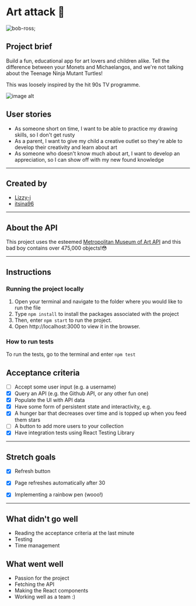 # Art attack 🎨

![bob-ross](https://media.giphy.com/media/AbPNdmgk6TJK/giphy.gif);

## Project brief
Build a fun, educational app for art lovers and children alike. Tell the difference between your Monets and Michaelangos, and we're not talking about the Teenage Ninja Mutant Turtles!

This was loosely inspired by the hit 90s TV programme.


![image alt](https://66.media.tumblr.com/tumblr_lrbc5lcTJn1qaxo2mo2_250.gifv)

## User stories
* As someone short on time, I want to be able to practice my drawing skills, so I don't get rusty
* As a parent, I want to give my child a creative outlet so they're able to develop their creativity and learn about art
* As someone who doesn't know much about art, I want to develop an appreciation, so I can show off with my new found knowledge

---


## Created by
* [Lizzy-j](https://github.com/Lizzy-j)
* [itsina96](https://github.com/itsina96)

---

## About the API
This project uses the esteemed [Metropolitan Museum of Art API](https://metmuseum.github.io/) and this bad boy contains over 475,000 objects!😳

---

## Instructions

### Running the project locally
1. Open your terminal and navigate to the folder where you would like to run the file
2. Type `npm install` to install the packages associated with the project
3. Then, enter `npm start` to run the project.
4. Open http://localhost:3000 to view it in the browser.

### How to run tests

To run the tests, go to the terminal and enter ```npm test```



## Acceptance criteria
- [ ] Accept some user input (e.g. a username)
- [x] Query an API (e.g. the Github API, or any other fun one)
- [x] Populate the UI with API data
- [x] Have some form of persistent state and interactivity, e.g.
- [x] A hunger bar that decreases over time and is topped up when you feed them stars 
- [ ] A button to add more users to your collection
- [x] Have integration tests using React Testing Library

---

## Stretch goals
- [x] Refresh button
- [x] Page refreshes automatically after 30
- [x] Implementing a rainbow pen (wooo!)


---

## What didn't go well
* Reading the acceptance criteria at the last minute
* Testing
* Time management


## What went well
* Passion for the project
* Fetching the API
* Making the React components
* Working well as a team :)
